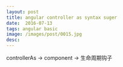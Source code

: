 ```yaml
---
layout: post
title: angular controller as syntax suger
date:  2016-07-13
tags: angular basic
image: /images/post/0015.jpg
desc:
---
```


controllerAs -> component -> 生命周期钩子